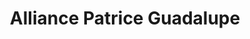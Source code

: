 ---
title: "Alliance Patrice Guadalupe"
url: /zapopan/alliance-patrice-guadalupe/
shop: peluquería
---